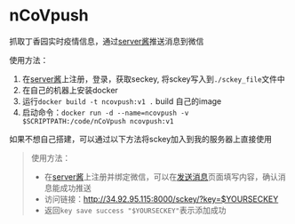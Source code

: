 # nCoVpush
抓取丁香园实时疫情信息，通过[server酱](http://sc.ftqq.com/3.version)推送消息到微信

使用方法：
  1. 在[server酱](http://sc.ftqq.com/3.version)上注册，登录，获取seckey, 将sckey写入到`./sckey_file`文件中
  2. 在自己的机器上安装docker
  3. 运行`docker build -t ncovpush:v1 .` build 自己的image
  4. 启动命令：`docker run -d --name=ncovpush -v $SCRIPTPATH:/code/nCoVpush ncovpush:v1`
  
如果不想自己搭建，可以通过以下方法将sckey加入到我的服务器上直接使用
> 使用方法：
>+   在[server酱](http://sc.ftqq.com/3.version)上注册并绑定微信，可以在[发送消息](http://sc.ftqq.com/?c=code)页面填写内容，确认消息能成功推送
>+   访问链接：http://34.92.95.115:8000/sckey/?key=$YOURSECKEY
>+   返回`key save success "$YOURSECKEY"`表示添加成功
  
